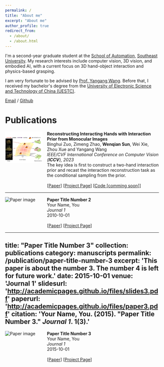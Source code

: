 ```yaml
---
permalink: /
title: "About me"
excerpt: "About me"
author_profile: true
redirect_from: 
  - /about/
  - /about.html
---
```

I'm a second-year graduate student at the [School of Automation](https://automation.seu.edu.cn/), [Southeast University](https://www.seu.edu.cn/). My research interests include computer vision, 3D vision, and embodied AI, with a current focus on 3D hand-object interaction and physics-based grasping.

I am very fortunate to be advised by [Prof. Yangang Wang](https://www.yangangwang.com/). Before that, I received my bachelor's degree from the [University of Electronic Science and Technology of China (UESTC)](https://www.uestc.edu.cn/).

[Email](mailto:wendysun0107@gmail.com) / [Github](https://github.com/hql0107)

Publications
======

<div style="display: flex; align-items: flex-start;">
  <div style="flex: 1;">
    <img src="/images/Interprior.png" style="max-width: 100%; height: auto;">
  </div>
  <div style="flex: 3; padding-left: 15px;">
    <strong>Reconstructing Interacting Hands with Interaction Prior from Monocular Images</strong><br>
    Binghui Zuo, Zimeng Zhao, <strong>Wenqian Sun</strong>, Wei Xie, Zhou Xue and Yangang Wang<br>
    <i>IEEE/CVF International Conference on Computer Vision (<strong>ICCV</strong>), 2023</i><br>
   The key idea is first to construct a two-hand interaction prior and recast the interaction reconstruction task as the conditional sampling from the prior.<br><br>
    [<a href="https://arxiv.org/abs/2308.14082">Paper</a>] [<a href="https://www.yangangwang.com/papers/iccv2023_interprior/BinghuiZuo-ICCV2023_InterPrior.html">Project Page</a>] [<a href="https://github.com/binghui-z/InterPrior_pytorch">Code [comming soon]</a>]
  </div>
</div>

---

<div style="display: flex; align-items: flex-start;">
  <div style="flex: 1;">
    <img src="/path-to-image/image2.png" alt="Paper image" style="max-width: 100%; height: auto;">
  </div>
  <div style="flex: 3; padding-left: 15px;">
    <strong>Paper Title Number 2</strong><br>
    Your Name, You<br>
    <i>Journal 1</i><br>
    2010-10-01<br><br>
    [<a href="http://academicpages.github.io/files/paper2.pdf">Paper</a>] [<a href="http://academicpages.github.io/files/slides2.pdf">Project Page</a>]
  </div>
</div>

---

title: "Paper Title Number 3"
collection: publications
category: manuscripts
permalink: /publication/paper-title-number-3
excerpt: 'This paper is about the number 3. The number 4 is left for future work.'
date: 2015-10-01
venue: 'Journal 1'
slidesurl: 'http://academicpages.github.io/files/slides3.pdf'
paperurl: 'http://academicpages.github.io/files/paper3.pdf'
citation: 'Your Name, You. (2015). "Paper Title Number 3." <i>Journal 1</i>. 1(3).'
---

<div style="display: flex; align-items: flex-start;">
  <div style="flex: 1;">
    <img src="/path-to-image/image3.png" alt="Paper image" style="max-width: 100%; height: auto;">
  </div>
  <div style="flex: 3; padding-left: 15px;">
    <strong>Paper Title Number 3</strong><br>
    Your Name, You<br>
    <i>Journal 1</i><br>
    2015-10-01<br><br>
    [<a href="http://academicpages.github.io/files/paper3.pdf">Paper</a>] [<a href="http://academicpages.github.io/files/slides3.pdf">Project Page</a>]
  </div>
</div>



